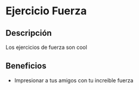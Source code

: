 # Ejercicio Fuerza

## Descripción
Los ejercicios de fuerza son cool

## Beneficios
- Impresionar a tus amigos con tu increible fuerza


